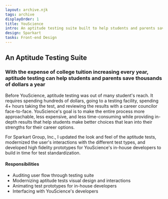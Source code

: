 ```yaml
---
layout: archive.njk
tags: archive
displayOrder: 1
title: YouScience
intro: An aptitude testing suite built to help students and parents save thousands of dollars a year.
design: Sparkart
tasks: Front-end Design
---
```


## An Aptitude Testing Suite

### With the expense of college tuition increasing every year, aptitude testing can help students and parents save thousands of dollars a year

Before YouScience, aptitude testing was out of many student's reach. It requires spending hundreds of dollars, going to a testing facility, spending 4+ hours taking the test, and reviewing the results with a career councilor face-to-face. YouScience's goal is to make the entire process more approachable, less expensive, and less time-consuming while providing in-depth results that help students make better choices that lean into their strengths for their career options.

For Sparkart Group, Inc., I updated the look and feel of the aptitude tests, modernized the user's interactions with the different test types, and developed high fidelity prototypes for YouScience's in-house developers to build in time for test standardization.

#### Responsibilities

- Auditing user flow through testing suite
- Modernizing aptitude tests visual design and interactions
- Animating test prototypes for in-house developers
- Interfacing with YouScience's developers
